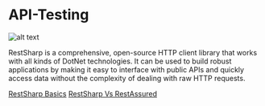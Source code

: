# API-Testing

![alt text](https://miro.medium.com/max/723/1*OICaHvjcxhpFofj6Bai6aA.jpeg)

RestSharp is a comprehensive, open-source HTTP client library that works with all kinds of DotNet technologies.  It can be used to build robust applications by making it easy to interface with public APIs and quickly access data without the complexity of dealing with raw HTTP requests.

[RestSharp Basics](https://github.com/venkywarriors/API-Testing/blob/master/RestSharp-3.pdf)
[RestSharp Vs RestAssured](https://github.com/venkywarriors/Restshap-with-c-sharp/blob/master/RestSharp%20Vs%20RestAssured.pdf)
